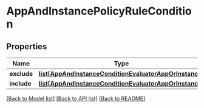 # AppAndInstancePolicyRuleCondition

## Properties
Name | Type | Description | Notes
------------ | ------------- | ------------- | -------------
**exclude** | [**list[AppAndInstanceConditionEvaluatorAppOrInstance]**](AppAndInstanceConditionEvaluatorAppOrInstance.md) |  | [optional] 
**include** | [**list[AppAndInstanceConditionEvaluatorAppOrInstance]**](AppAndInstanceConditionEvaluatorAppOrInstance.md) |  | [optional] 

[[Back to Model list]](../README.md#documentation-for-models) [[Back to API list]](../README.md#documentation-for-api-endpoints) [[Back to README]](../README.md)

